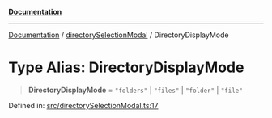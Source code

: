 [**Documentation**](../../README.md)

***

[Documentation](../../README.md) / [directorySelectionModal](../README.md) / DirectoryDisplayMode

# Type Alias: DirectoryDisplayMode

> **DirectoryDisplayMode** = `"folders"` \| `"files"` \| `"folder"` \| `"file"`

Defined in: [src/directorySelectionModal.ts:17](https://github.com/Christian-Me/folder-to-tags-plugin/blob/1b47fd7d007d2f33409aeb5e2ff62bca31adb1cf/src/directorySelectionModal.ts#L17)
